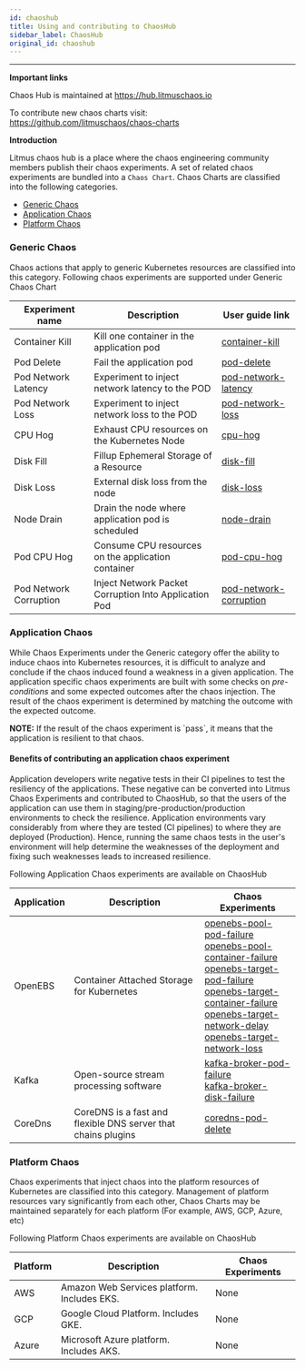 ```yaml
---
id: chaoshub
title: Using and contributing to ChaosHub
sidebar_label: ChaosHub
original_id: chaoshub
---
```


---

**Important links**

Chaos Hub is maintained at https://hub.litmuschaos.io

To contribute new chaos charts visit: https://github.com/litmuschaos/chaos-charts

**Introduction**

Litmus chaos hub is a place where the chaos engineering community members publish their chaos experiments. A set of related chaos experiments are bundled into a `Chaos Chart`. Chaos Charts are classified into the following categories.

- [Generic Chaos](#generic-chaos)
- [Application Chaos](#application-chaos)
- [Platform Chaos](#platform-chaos)

### Generic Chaos

Chaos actions that apply to generic Kubernetes resources are classified into this category. Following chaos experiments are supported under Generic Chaos Chart

| Experiment name        | Description                                           | User guide link                                     |
| ---------------------- | ----------------------------------------------------- | --------------------------------------------------- |
| Container Kill         | Kill one container in the application pod             | [container-kill](container-kill.md)                 |
| Pod Delete             | Fail the application pod                              | [pod-delete](pod-delete.md)                         |
| Pod Network Latency    | Experiment to inject network latency to the POD       | [pod-network-latency](pod-network-latency.md)       |
| Pod Network Loss       | Experiment to inject network loss to the POD          | [pod-network-loss](pod-network-loss.md)             |
| CPU Hog                | Exhaust CPU resources on the Kubernetes Node          | [cpu-hog](cpu-hog.md)                               |
| Disk Fill              | Fillup Ephemeral Storage of a Resource                | [disk-fill](disk-fill.md)                           |
| Disk Loss              | External disk loss from the node                      | [disk-loss](disk-loss.md)                           |
| Node Drain             | Drain the node where application pod is scheduled     | [node-drain](node-drain.md)                         |
| Pod CPU Hog            | Consume CPU resources on the application container    | [pod-cpu-hog](pod-cpu-hog.md)                       |
| Pod Network Corruption | Inject Network Packet Corruption Into Application Pod | [pod-network-corruption](pod-network-corruption.md) |

### Application Chaos

While Chaos Experiments under the Generic category offer the ability to induce chaos into Kubernetes resources, it is difficult to analyze and conclude if the chaos induced found a weakness in a given application. The application specific chaos experiments are built with some checks on _pre-conditions_ and some expected outcomes after the chaos injection. The result of the chaos experiment is determined by matching the outcome with the expected outcome.

<div class="danger">
<strong>NOTE:</strong> If the result of the chaos experiment is `pass`, it means that the application is resilient to that chaos.
</div>

#### Benefits of contributing an application chaos experiment

Application developers write negative tests in their CI pipelines to test the resiliency of the applications. These negative can be converted into Litmus Chaos Experiments and contributed to ChaosHub, so that the users of the application can use them in staging/pre-production/production environments to check the resilience. Application environments vary considerably from where they are tested (CI pipelines) to where they are deployed (Production). Hence, running the same chaos tests in the user's environment will help determine the weaknesses of the deployment and fixing such weaknesses leads to increased resilience.

Following Application Chaos experiments are available on ChaosHub

| Application | Description                                                   | Chaos Experiments                                                                                                                                                                                                                                                                                                                                                                                                 |
| ----------- | ------------------------------------------------------------- | ----------------------------------------------------------------------------------------------------------------------------------------------------------------------------------------------------------------------------------------------------------------------------------------------------------------------------------------------------------------------------------------------------------------- |
| OpenEBS     | Container Attached Storage for Kubernetes                     | [openebs-pool-pod-failure](openebs-pool-pod-failure.md)<br/>[openebs-pool-container-failure](openebs-pool-container-failure.md)<br/>[openebs-target-pod-failure](openebs-target-pod-failure.md)<br/>[openebs-target-container-failure](openebs-target-container-failure.md)<br/>[openebs-target-network-delay](openebs-target-network-delay.md)<br/>[openebs-target-network-loss](openebs-target-network-loss.md) |
| Kafka       | Open-source stream processing software                        | [kafka-broker-pod-failure](kafka-broker-pod-failure.md)<br/>[kafka-broker-disk-failure](kafka-broker-disk-failure.md)<br/>                                                                                                                                                                                                                                                                                        |
| CoreDns     | CoreDNS is a fast and flexible DNS server that chains plugins | [coredns-pod-delete](coredns-pod-delete.md)                                                                                                                                                                                                                                                                                                                                                                       |

### Platform Chaos

Chaos experiments that inject chaos into the platform resources of Kubernetes are classified into this category. Management of platform resources vary significantly from each other, Chaos Charts may be maintained separately for each platform (For example, AWS, GCP, Azure, etc)

Following Platform Chaos experiments are available on ChaosHub

| Platform | Description                                 | Chaos Experiments |
| -------- | ------------------------------------------- | ----------------- |
| AWS      | Amazon Web Services platform. Includes EKS. | None              |
| GCP      | Google Cloud Platform. Includes GKE.        | None              |
| Azure    | Microsoft Azure platform. Includes AKS.     | None              |
